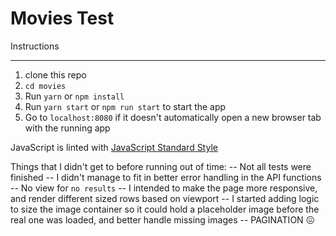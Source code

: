 # Movies Test
Instructions
____________

1. clone this repo
2. `cd movies`
3. Run `yarn` or `npm install`
4. Run `yarn start` or `npm run start` to start the app
5. Go to `localhost:8080` if it doesn't automatically open a new browser tab with the running app

JavaScript is linted with [JavaScript Standard Style](https://standardjs.com/)

Things that I didn't get to before running out of time:
-- Not all tests were finished
-- I didn't manage to fit in better error handling in the API functions
-- No view for `no results`
-- I intended to make the page more responsive, and render different sized rows based on viewport
-- I started adding logic to size the image container so it could hold a placeholder image before the real one was loaded, and better handle missing images
-- PAGINATION 😖

